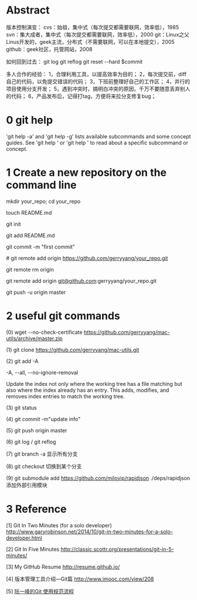 
Abstract
==
版本控制演变：
cvs：始祖，集中式（每次提交都需要联网，效率低），1985
svn：集大成者，集中式（每次提交都需要联网，效率低），2000
git：Linux之父Linus开发的，geek主流，分布式（不需要联网，可以在本地提交），2005
github：geek社区，托管网站，2008

如何回到过去：
git log
git reflog
git reset --hard $commit

多人合作的经验：
1，合理利用工具，以提高效率为目的；
2，每次提交前，diff自己的代码，以免提交错误的代码；
3，下班前整理好自己的工作区；
4，并行的项目使用分支开发；
5，遇到冲突时，搞明白冲突的原因，千万不要随意丢弃别人的代码；
6，产品发布后，记得打tag，方便将来拉分支修复bug；


0 git help
===

'git help -a' and 'git help -g' lists available subcommands and some
concept guides. See 'git help <command>' or 'git help <concept>'
to read about a specific subcommand or concept.


1 Create a new repository on the command line
===

mkdir your_repo; cd your_repo

touch README.md

git init

git add README.md

git commit -m "first commit"

\# git remote add origin https://github.com/gerryyang/your_repo.git

git remote rm origin

git remote add origin git@github.com:gerryyang/your_repo.git

git push -u origin master


2 useful git commands
===

(0)  wget --no-check-certificate https://github.com/gerryyang/mac-utils/archive/master.zip

(1) git clone https://github.com/gerryyang/mac-utils.git

(2) git add -A

-A, --all, --no-ignore-removal

Update the index not only where the working tree has a file matching <pathspec> but also where the index already has an entry. This adds, modifies, and removes index entries to match the working tree.

(3) git status

(4) git commit -m"update info"

(5) git push origin master

(6) git log / git reflog

(7) git branch -a
显示所有分支

(8) git checkout <branch-name>
切换到某个分支

(9) git submodule add https://github.com/miloyip/rapidjson ./deps/rapidjson
添加外部引用模块


3 Reference
===

[1] Git In Two Minutes (for a solo developer) http://www.garyrobinson.net/2014/10/git-in-two-minutes-for-a-solo-developer.html

[2] Git In Five Minutes http://classic.scottr.org/presentations/git-in-5-minutes/

[3] My GitHub Resume http://resume.github.io/

[4] 版本管理工具介绍—Git篇 http://www.imooc.com/view/208

[5] [阮一峰的Git 使用规范流程](http://www.ruanyifeng.com/blog/2015/08/git-use-process.html)
